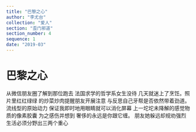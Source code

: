 ```yaml
---
title: "巴黎之心"
author: "李尤台"
collection: "爱人"
section: "歪门邪道"
section_number: 4
sequence: 1
date: "2019-03"
---
```


# 巴黎之心

从微信朋友圈了解到那位跑去
法国求学的哲学系女生没待
几天就迷上了烹饪。照片里红红绿绿
的炒菜炒肉提醒朋友开展注意
与反思自己牙帮是否依然带着劲道。
流线型的原始动力
保证我即时地用眼睛就可以消化屏幕
上一坨坨未降解的感觉物质的像素胶囊
为之感伤并想到
奢侈的永远是你跟它缠。
朋友她躲远却规劝强烈
生活必须分野出三两个重心
